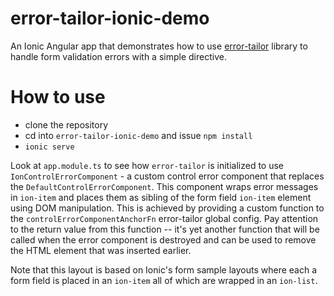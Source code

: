 # error-tailor-ionic-demo
An Ionic Angular app that demonstrates how to use [error-tailor](https://github.com/ngneat/error-tailor) library to handle form validation errors with a simple directive.

# How to use
- clone the repository
- cd into `error-tailor-ionic-demo` and issue `npm install`
- `ionic serve`

Look at `app.module.ts` to see how `error-tailor` is initialized to use `IonControlErrorComponent` - a custom control error component that replaces the `DefaultControlErrorComponent`. This component wraps error messages in `ion-item` and places them as sibling of the form field `ion-item` element using DOM manipulation. This is achieved by providing a custom function to the `controlErrorComponentAnchorFn` error-tailor global config. Pay attention to the return value from this function -- it's yet another function that will be called when the error component is destroyed and can be used to remove the HTML element that was inserted earlier.

Note that this layout is based on Ionic's form sample layouts where each a form field is placed in an `ion-item` all of which are wrapped in an `ion-list`.
